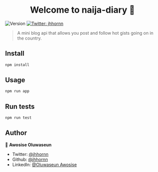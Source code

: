 <h1 align="center">Welcome to naija-diary 👋</h1>
<p>
  <img alt="Version" src="https://img.shields.io/badge/version-1.0.0-blue.svg?cacheSeconds=2592000" />
  <a href="https://twitter.com/jhhornn" target="_blank">
    <img alt="Twitter: jhhornn" src="https://img.shields.io/twitter/follow/jhhornn.svg?style=social" />
  </a>
</p>

> A mini blog api that allows you post and follow hot gists going on in the country.

## Install

```sh
npm install
```

## Usage

```sh
npm run app
```

## Run tests

```sh
npm run test
```

## Author

👤 **Awosise Oluwaseun**

* Twitter: [@jhhornn](https://twitter.com/jhhornn)
* Github: [@jhhornn](https://github.com/jhhornn)
* LinkedIn: [@Oluwaseun Awosise](https://linkedin.com/in/oluwaseun-awosise)



